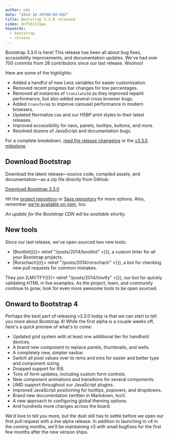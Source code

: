 ```yaml
---
author: mdo
date: "2014-10-29T00:00:00Z"
title: Bootstrap 3.3.0 released
video: OnT58cIJSpw
keywords:
  - bootstrap
  - release
---
```


Bootstrap 3.3.0 is here! This release has been all about bug fixes, accessibility improvements, and documentation updates. We've had over 700 commits from 28 contributors since our last release. Woohoo!

Here are some of the highlights:

- Added a handful of new Less variables for easier customization.
- Removed recent progress bar changes for low percentages.
- Removed all instances of `translate3d` as they improved repaint performance, but also added several cross browser bugs.
- Added `transform`s to improve carousel performance in modern browsers.
- Updated Normalize.css and our H5BP print styles to their latest releases.
- Improved accessibility for navs, panels, tooltips, buttons, and more.
- Resolved dozens of JavaScript and documentation bugs.

For a complete breakdown, [read the release changelog](https://github.com/twbs/bootstrap/releases/tag/v3.3.0) or the [v3.3.0 milestone](https://github.com/twbs/bootstrap/issues?q=milestone%3Av3.3.0+is%3Aclosed).

## Download Bootstrap

Download the latest release—source code, compiled assets, and documentation—as a zip file directly from GitHub:

<a class="btn-download-link" href="https://github.com/twbs/bootstrap/archive/v3.3.0.zip">Download Bootstrap 3.3.0</a>

Hit the [project repository](https://github.com/twbs/bootstrap) or [Sass repository](https://github.com/twbs/bootstrap-sass) for more options. Also, remember [we're available on npm](https://www.npmjs.com/package/bootstrap), too.

*An update for the Bootstrap CDN will be available shortly.*

## New tools

Since our last release, we've open sourced two new tools:

- [Bootlint]({{< relref "/posts/2014/bootlint" >}}), a custom linter for all your Bootstrap projects.
- [Rorschach]({{< relref "/posts/2014/rorschach" >}}), a bot for checking new pull requests for common mistakes.

They join [LMVTFY]({{< relref "/posts/2014/lmvtfy" >}}), our bot for quickly validating HTML in live examples. As the project, team, and community continue to grow, look for even more awesome tools to be open sourced.

## Onward to Bootstrap 4

Perhaps the best part of releasing v3.3.0 today is that we can start to tell you more about Bootstrap 4! While the first alpha is a couple weeks off, here's a quick preview of what's to come:

- Updated grid system with at least one additional tier for handheld devices.
- A brand new component to replace panels, thumbnails, and wells.
- A completely new, simpler navbar.
- Switch all pixel values over to rems and ems for easier and better type and component sizing.
- Dropped support for IE8.
- Tons of form updates, including custom form controls.
- New component animations and transitions for several components.
- UMD support throughout our JavaScript plugins.
- Improved JavaScript positioning for tooltips, popovers, and dropdowns.
- Brand new documentation (written in Markdown, too!).
- A new approach to configuring global theming options.
- And hundreds more changes across the board.

We'd love to tell you more, but the dust still has to settle before we open our first pull request with a live alpha release. In addition to launching in v4 in the coming months, we'll be maintaining v3 with small bugfixes for the first few months after the new version ships.
